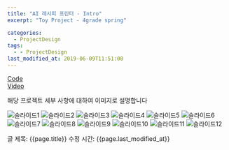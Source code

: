 ```yaml
---
title: "AI 레시피 프린터 - Intro"
excerpt: "Toy Project - 4grade spring"

categories:
  - ProjectDesign
tags:
  - - ProjectDesign
last_modified_at: 2019-06-09T11:51:00
---
```

[Code](https://github.com/ahg223/RecipePrinter_GCP)  
[Video](https://youtu.be/KZbDgwNwYfQ)

해당 프로젝트 세부 사항에 대하여 이미지로 설명합니다  

![슬라이드1](https://user-images.githubusercontent.com/34998051/68071701-41bd8b80-fdc0-11e9-9c98-fcaf0f1d36c8.jpeg)
![슬라이드2](https://user-images.githubusercontent.com/34998051/68071702-41bd8b80-fdc0-11e9-9f09-26d2a9c0086a.jpeg)
![슬라이드3](https://user-images.githubusercontent.com/34998051/68071703-41bd8b80-fdc0-11e9-8ed7-5139c4560f43.jpeg)
![슬라이드4](https://user-images.githubusercontent.com/34998051/68071704-41bd8b80-fdc0-11e9-89cd-6d8ae7b51199.jpeg)
![슬라이드5](https://user-images.githubusercontent.com/34998051/68071705-42562200-fdc0-11e9-99ff-d7dbff94e4f4.jpeg)
![슬라이드6](https://user-images.githubusercontent.com/34998051/68071706-42562200-fdc0-11e9-9101-684a0fcca4b6.jpeg)
![슬라이드7](https://user-images.githubusercontent.com/34998051/68071707-42562200-fdc0-11e9-8237-88fac6d27c53.jpeg)
![슬라이드8](https://user-images.githubusercontent.com/34998051/68071708-42eeb880-fdc0-11e9-94aa-57355d165ab8.jpeg)
![슬라이드9](https://user-images.githubusercontent.com/34998051/68071709-42eeb880-fdc0-11e9-8274-46f2479822d4.jpeg)
![슬라이드10](https://user-images.githubusercontent.com/34998051/68071710-42eeb880-fdc0-11e9-99d6-fb8d8a5c8bd2.jpeg)
![슬라이드11](https://user-images.githubusercontent.com/34998051/68071711-42eeb880-fdc0-11e9-8a27-681db0d60fe4.jpeg)
![슬라이드12](https://user-images.githubusercontent.com/34998051/68071712-43874f00-fdc0-11e9-8fde-3e69e1d54a8f.jpeg)


글 제목: {{page.title}}
수정 시간: {{page.last_modified_at}}
